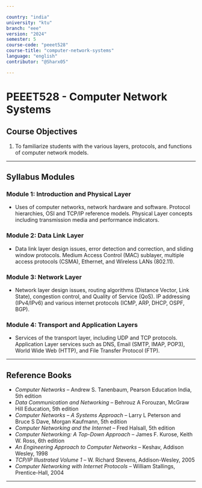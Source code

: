 ```yaml
---

country: "india"
university: "ktu"
branch: "eee"
version: "2024"
semester: 5
course-code: "peeet528"
course-title: "computer-network-systems"
language: "english"
contributor: "@Sharx05"

---
```


# PEEET528 - Computer Network Systems

## Course Objectives

1.  To familiarize students with the various layers, protocols, and functions of computer network models.

---

## Syllabus Modules

### Module 1: Introduction and Physical Layer

-   Uses of computer networks, network hardware and software. Protocol hierarchies, OSI and TCP/IP reference models. Physical Layer concepts including transmission media and performance indicators.

### Module 2: Data Link Layer

-   Data link layer design issues, error detection and correction, and sliding window protocols. Medium Access Control (MAC) sublayer, multiple access protocols (CSMA), Ethernet, and Wireless LANs (802.11).

### Module 3: Network Layer

-   Network layer design issues, routing algorithms (Distance Vector, Link State), congestion control, and Quality of Service (QoS). IP addressing (IPv4/IPv6) and various internet protocols (ICMP, ARP, DHCP, OSPF, BGP).

### Module 4: Transport and Application Layers

-   Services of the transport layer, including UDP and TCP protocols. Application Layer services such as DNS, Email (SMTP, IMAP, POP3), World Wide Web (HTTP), and File Transfer Protocol (FTP).

---

## Reference Books

-   *Computer Networks* – Andrew S. Tanenbaum, Pearson Education India, 5th edition
-   *Data Communication and Networking* – Behrouz A Forouzan, McGraw Hill Education, 5th edition
-   *Computer Networks – A Systems Approach* – Larry L Peterson and Bruce S Dave, Morgan Kaufmann, 5th edition
-   *Computer Networking and the Internet* – Fred Halsall, 5th edition
-   *Computer Networking: A Top-Down Approach* – James F. Kurose, Keith W. Ross, 6th edition
-   *An Engineering Approach to Computer Networks* – Keshav, Addison Wesley, 1998
-   *TCP/IP Illustrated Volume 1* – W. Richard Stevens, Addison-Wesley, 2005
-   *Computer Networking with Internet Protocols* – William Stallings, Prentice-Hall, 2004

---
